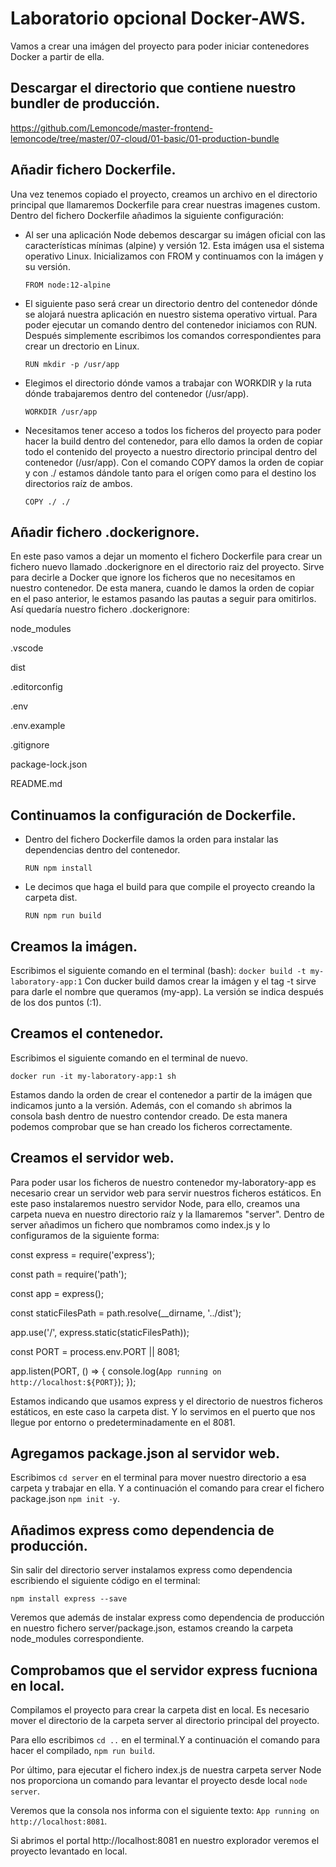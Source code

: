 # Laboratorio opcional Docker-AWS.

Vamos a crear una imágen del proyecto para poder iniciar contenedores Docker a partir de ella.

## Descargar el directorio que contiene nuestro bundler de producción.

https://github.com/Lemoncode/master-frontend-lemoncode/tree/master/07-cloud/01-basic/01-production-bundle

## Añadir fichero Dockerfile.

Una vez tenemos copiado el proyecto, creamos un archivo en el directorio principal que llamaremos Dockerfile para crear nuestras imagenes custom.
Dentro del fichero Dockerfile añadimos la siguiente configuración:

- Al ser una aplicación Node debemos descargar su imágen oficial con las características mínimas (alpine) y versión 12. Esta imágen usa el sistema operativo Linux. 
Inicializamos con FROM y continuamos con la imágen y su versión.

  `FROM node:12-alpine `

- El siguiente paso será crear un directorio dentro del contenedor dónde se alojará nuestra aplicación en nuestro sistema operativo virtual.
Para poder ejecutar un comando dentro del contenedor iniciamos con RUN. Después simplemente escribimos los comandos correspondientes para crear un drectorio en Linux.

  `RUN mkdir -p /usr/app`

- Elegimos el directorio dónde vamos a trabajar con WORKDIR y la ruta dónde trabajaremos dentro del contenedor (/usr/app).

  `WORKDIR /usr/app` 
 
- Necesitamos tener acceso a todos los ficheros del proyecto para poder hacer la build dentro del contenedor, para ello damos la orden de copiar todo el contenido del proyecto a nuestro directorio principal dentro del contenedor (/usr/app). Con el comando COPY damos la orden de copiar y con ./ estamos dándole tanto para el orígen como para el destino los directorios raíz de ambos.

  `COPY ./ ./`
  
## Añadir fichero .dockerignore.

En este paso vamos a dejar un momento el fichero Dockerfile para crear un fichero nuevo llamado .dockerignore en el directorio raiz del proyecto. Sirve para decirle a Docker que ignore los ficheros que no necesitamos en nuestro contenedor. De esta manera, cuando le damos la orden de copiar en el paso anterior, le estamos pasando las pautas a seguir para omitirlos. Así quedaría nuestro fichero .dockerignore:

node_modules

.vscode

dist

.editorconfig

.env

.env.example

.gitignore

package-lock.json

README.md

## Continuamos la configuración de Dockerfile.

- Dentro del fichero Dockerfile damos la orden para instalar las dependencias dentro del contenedor.
  
  `RUN npm install`
  
- Le decimos que haga el build para que compile el proyecto creando la carpeta dist.

  `RUN npm run build`

## Creamos la imágen.
Escribimos el siguiente comando en el terminal (bash):
  `docker build -t my-laboratory-app:1`
Con ducker build damos crear la imágen y el tag -t sirve para darle el nombre que queramos (my-app). La versión se indica después 
de los dos puntos (:1). 

## Creamos el contenedor.

Escribimos el siguiente comando en el terminal de nuevo.

  `docker run -it my-laboratory-app:1 sh`
  
Estamos dando la orden de crear el contenedor a partir de la imágen que indicamos junto a la versión. Además, con el comando `sh` abrimos la consola bash dentro de nuestro
contendor creado. De esta manera podemos comprobar que se han creado los ficheros correctamente.

## Creamos el servidor web.

Para poder usar los ficheros de nuestro contenedor my-laboratory-app es necesario crear un servidor web para servir nuestros ficheros estáticos.
En este paso instalaremos nuestro servidor Node, para ello, creamos una carpeta nueva en nuestro directorio raíz y la llamaremos "server".
Dentro de server añadimos un fichero que nombramos como index.js y lo configuramos de la siguiente forma:

const express = require('express');   

const path = require('path');              

const app = express();

const staticFilesPath = path.resolve(__dirname, '../dist');

app.use('/', express.static(staticFilesPath));

const PORT = process.env.PORT || 8081;

app.listen(PORT, () => {
  console.log(`App running on http://localhost:${PORT}`);
});



Estamos indicando que usamos express y el directorio de nuestros ficheros estáticos, en este caso la carpeta dist. Y lo servimos en el puerto que nos llegue por entorno o predeterminadamente en el 8081.

## Agregamos package.json al servidor web.

Escribimos `cd server` en el terminal para mover nuestro directorio a esa carpeta y trabajar en ella. 
Y a continuación el comando para crear el fichero package.json `npm init -y`.

## Añadimos express como dependencia de producción.

Sin salir del directorio server instalamos express como dependencia escribiendo el siguiente código en el terminal:

`npm install express --save`

Veremos que además de instalar express como dependencia de producción en nuestro fichero server/package.json, estamos creando la carpeta node_modules correspondiente.

## Comprobamos que el servidor express fucniona en local.

Compilamos el proyecto para crear la carpeta dist en local.
Es necesario mover el directorio de la carpeta server al directorio principal del proyecto.

Para ello escribimos `cd ..` en el terminal.Y a continuación el comando para hacer el compilado, `npm run build`.

Por último, para ejecutar el fichero index.js de nuestra carpeta server Node nos proporciona un comando para levantar el proyecto desde local `node server`.

Veremos que la consola nos informa con el siguiente texto: `App running on http://localhost:8081`.

Si abrimos el portal http://localhost:8081 en nuestro explorador veremos el proyecto levantado en local.

